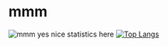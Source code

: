 # mmm

![mmm yes nice statistics here](https://github-readme-stats.vercel.app/api?username=imapotatoes11&count_private=true&show_icons=true&theme=dark)
[![Top Langs](https://github-readme-stats.vercel.app/api/top-langs/?username=imapotatoes11&layout=compact&theme=dark)](https://github.com/anuraghazra/github-readme-stats)
